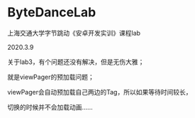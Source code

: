 # ByteDanceLab
上海交通大学字节跳动《安卓开发实训》课程lab

2020.3.9

关于lab3，有个问题还没有解决，但是无伤大雅；

就是viewPager的预加载问题；

viewPager会自动预加载自己两边的Tag，所以如果等待时间较长，

切换的时候并不会加载动画......
